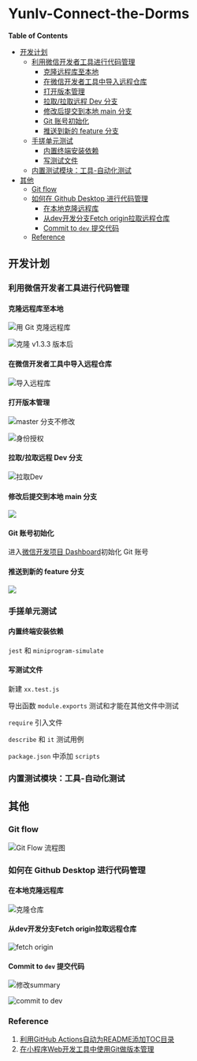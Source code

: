 # Yunlv-Connect-the-Dorms

<!-- START doctoc generated TOC please keep comment here to allow auto update -->
<!-- DON'T EDIT THIS SECTION, INSTEAD RE-RUN doctoc TO UPDATE -->
**Table of Contents**

- [开发计划](#%E5%BC%80%E5%8F%91%E8%AE%A1%E5%88%92)
  - [利用微信开发者工具进行代码管理](#%E5%88%A9%E7%94%A8%E5%BE%AE%E4%BF%A1%E5%BC%80%E5%8F%91%E8%80%85%E5%B7%A5%E5%85%B7%E8%BF%9B%E8%A1%8C%E4%BB%A3%E7%A0%81%E7%AE%A1%E7%90%86)
    - [克隆远程库至本地](#%E5%85%8B%E9%9A%86%E8%BF%9C%E7%A8%8B%E5%BA%93%E8%87%B3%E6%9C%AC%E5%9C%B0)
    - [在微信开发者工具中导入远程仓库](#%E5%9C%A8%E5%BE%AE%E4%BF%A1%E5%BC%80%E5%8F%91%E8%80%85%E5%B7%A5%E5%85%B7%E4%B8%AD%E5%AF%BC%E5%85%A5%E8%BF%9C%E7%A8%8B%E4%BB%93%E5%BA%93)
    - [打开版本管理](#%E6%89%93%E5%BC%80%E7%89%88%E6%9C%AC%E7%AE%A1%E7%90%86)
    - [拉取/拉取远程 Dev 分支](#%E6%8B%89%E5%8F%96%E6%8B%89%E5%8F%96%E8%BF%9C%E7%A8%8B-dev-%E5%88%86%E6%94%AF)
    - [修改后提交到本地 main 分支](#%E4%BF%AE%E6%94%B9%E5%90%8E%E6%8F%90%E4%BA%A4%E5%88%B0%E6%9C%AC%E5%9C%B0-main-%E5%88%86%E6%94%AF)
    - [Git 账号初始化](#git-%E8%B4%A6%E5%8F%B7%E5%88%9D%E5%A7%8B%E5%8C%96)
    - [推送到新的 feature 分支](#%E6%8E%A8%E9%80%81%E5%88%B0%E6%96%B0%E7%9A%84-feature-%E5%88%86%E6%94%AF)
  - [手搓单元测试](#%E6%89%8B%E6%90%93%E5%8D%95%E5%85%83%E6%B5%8B%E8%AF%95)
    - [内置终端安装依赖](#%E5%86%85%E7%BD%AE%E7%BB%88%E7%AB%AF%E5%AE%89%E8%A3%85%E4%BE%9D%E8%B5%96)
    - [写测试文件](#%E5%86%99%E6%B5%8B%E8%AF%95%E6%96%87%E4%BB%B6)
  - [内置测试模块：工具-自动化测试](#%E5%86%85%E7%BD%AE%E6%B5%8B%E8%AF%95%E6%A8%A1%E5%9D%97%E5%B7%A5%E5%85%B7-%E8%87%AA%E5%8A%A8%E5%8C%96%E6%B5%8B%E8%AF%95)
- [其他](#%E5%85%B6%E4%BB%96)
  - [Git flow](#git-flow)
  - [如何在 Github Desktop 进行代码管理](#%E5%A6%82%E4%BD%95%E5%9C%A8-github-desktop-%E8%BF%9B%E8%A1%8C%E4%BB%A3%E7%A0%81%E7%AE%A1%E7%90%86)
    - [在本地克隆远程库](#%E5%9C%A8%E6%9C%AC%E5%9C%B0%E5%85%8B%E9%9A%86%E8%BF%9C%E7%A8%8B%E5%BA%93)
    - [从dev开发分支Fetch origin拉取远程仓库](#%E4%BB%8Edev%E5%BC%80%E5%8F%91%E5%88%86%E6%94%AFfetch-origin%E6%8B%89%E5%8F%96%E8%BF%9C%E7%A8%8B%E4%BB%93%E5%BA%93)
    - [Commit to `dev` 提交代码](#commit-to-dev-%E6%8F%90%E4%BA%A4%E4%BB%A3%E7%A0%81)
  - [Reference](#reference)

<!-- END doctoc generated TOC please keep comment here to allow auto update -->

## 开发计划


### 利用微信开发者工具进行代码管理

#### 克隆远程库至本地

![用 Git 克隆远程库](vx_images/443943210259474.png)

![克隆 v1.3.3 版本后](vx_images/534583610256029.png)

#### 在微信开发者工具中导入远程仓库

![导入远程库](vx_images/262063810251783.png)

#### 打开版本管理

![master 分支不修改](vx_images/127203910269663.png)

![身份授权](vx_images/authorization.png)

#### 拉取/拉取远程 Dev 分支

![拉取Dev](vx_images/47960111264769.png)

#### 修改后提交到本地 main 分支

![](vx_images/33222812257132.png)


#### Git 账号初始化

进入[微信开发项目 Dashboard](https://git.weixin.qq.com/dashboard/projects)初始化 Git 账号




#### 推送到新的 feature 分支

![](vx_images/336853012250266.png)

### 手搓单元测试

#### 内置终端安装依赖

`jest` 和 `miniprogram-simulate`

#### 写测试文件

新建 `xx.test.js`

导出函数 `module.exports` 测试和才能在其他文件中测试

`require` 引入文件

`describe` 和 `it` 测试用例

`package.json` 中添加 `scripts`

### 内置测试模块：工具-自动化测试

## 其他

### Git flow

![Git Flow 流程图](images/GitFlow.jpg)

### 如何在 Github Desktop 进行代码管理

#### 在本地克隆远程库

![克隆仓库](images/CloneRepository.png)

#### 从dev开发分支Fetch origin拉取远程仓库

![fetch origin](images/FetchOrigin.png)

#### Commit to `dev` 提交代码

![修改summary](images/UpdateSummary.png)

![commit to dev](images/PushOrigin.png)

### Reference

1. [利用GitHub Actions自动为README添加TOC目录](https://wiki.eryajf.net/pages/226388/)
2. [在小程序Web开发工具中使用Git做版本管理](https://help.gitee.com/enterprise/miniapp/在小程序Web开发工具中使用Git做版本管理)






